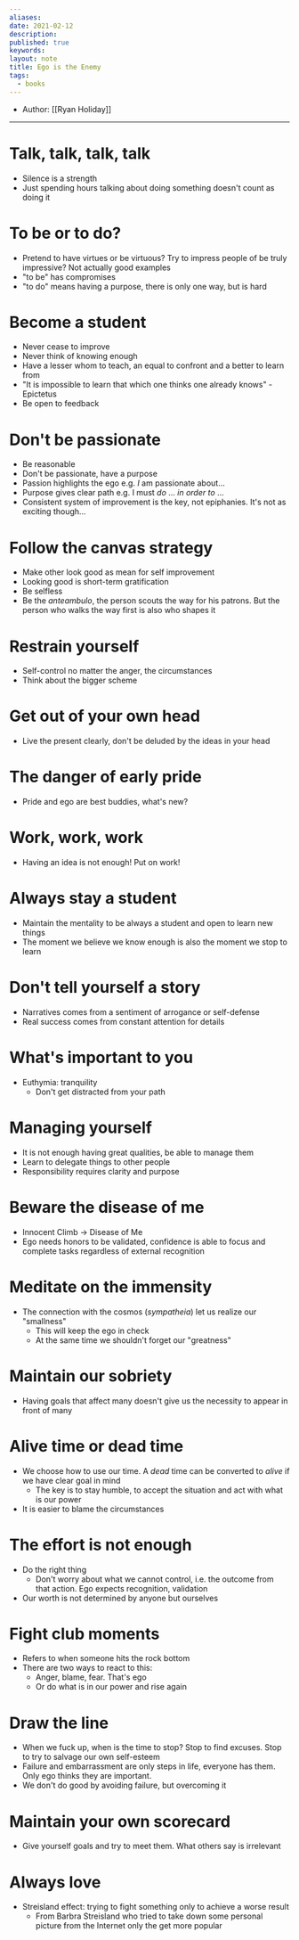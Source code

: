 ```yaml
---
aliases:
date: 2021-02-12
description:
published: true
keywords:
layout: note
title: Ego is the Enemy
tags:
  - books
---
```


- Author: [[Ryan Holiday]]

---

# Talk, talk, talk, talk

- Silence is a strength
- Just spending hours talking about doing something doesn't count as doing it

# To be or to do?

- Pretend to have virtues or be virtuous? Try to impress people of be truly impressive? Not actually good examples
- "to be" has compromises
- "to do" means having a purpose, there is only one way, but is hard

# Become a student

- Never cease to improve
- Never think of knowing enough
- Have a lesser whom to teach, an equal to confront and a better to learn from
- "It is impossible to learn that which one thinks one already knows" - Epictetus
- Be open to feedback

# Don't be passionate

- Be reasonable
- Don't be passionate, have a purpose
- Passion highlights the ego e.g. _I_  am passionate about...
- Purpose gives clear path e.g. I must _do_ ... _in order to_ ...
- Consistent system of improvement is the key, not epiphanies. It's not as exciting though...

# Follow the canvas strategy

- Make other look good as mean for self improvement
- Looking good is short-term gratification
- Be selfless
- Be the _anteambulo_, the person scouts the way for his patrons. But the person who walks the way first is also who shapes it

# Restrain yourself

- Self-control no matter the anger, the circumstances
- Think about the bigger scheme

# Get out of your own head

- Live the present clearly, don't be deluded by the ideas in your head

# The danger of early pride

- Pride and ego are best buddies, what's new?

# Work, work, work

- Having an idea is not enough! Put on work!

# Always stay a student

- Maintain the mentality to be always a student and open to learn new things
- The moment we believe we know enough is also the moment we stop to learn

# Don't tell yourself a story

- Narratives comes from a sentiment of arrogance or self-defense
- Real success comes from constant attention for details

# What's important to you

- Euthymia: tranquility
  - Don't get distracted from your path

# Managing yourself

- It is not enough having great qualities, be able to manage them
- Learn to delegate things to other people
- Responsibility requires clarity and purpose

# Beware the disease of me

- Innocent Climb -> Disease of Me
- Ego needs honors to be validated, confidence is able to focus and complete tasks regardless of external recognition

# Meditate on the immensity

- The connection with the cosmos (_sympatheia_) let us realize our "smallness"
  - This will keep the ego in check
  - At the same time we shouldn't forget our "greatness"

# Maintain our sobriety

- Having goals that affect many doesn't give us the necessity to appear in front of many

# Alive time or dead time

- We choose how to use our time. A _dead_ time can be converted to _alive_ if we have clear goal in mind
  - The key is to stay humble, to accept the situation and act with what is our power
- It is easier to blame the circumstances

# The effort is not enough

- Do the right thing
  - Don't worry about what we cannot control, i.e. the outcome from that action. Ego expects recognition, validation
- Our worth is not determined by anyone but ourselves

# Fight club moments

- Refers to when someone hits the rock bottom
- There are two ways to react to this:
  - Anger, blame, fear. That's ego
  - Or do what is in our power and rise again

# Draw the line

- When we fuck up, when is the time to stop? Stop to find excuses. Stop to try to salvage our own self-esteem
- Failure and embarrassment are only steps in life, everyone has them. Only ego thinks they are important.
- We don't do good by avoiding failure, but overcoming it

# Maintain your own scorecard

- Give yourself goals and try to meet them. What others say is irrelevant

# Always love

- Streisland effect: trying to fight something only to achieve a worse result
  - From Barbra Streisland who tried to take down some personal picture from the Internet only the get more popular
